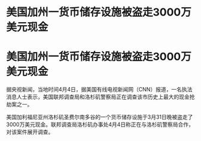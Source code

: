 # 美国加州一货币储存设施被盗走3000万美元现金

# 美国加州一货币储存设施被盗走3000万美元现金

据央视新闻，当地时间4月4日，据美国有线电视新闻网（CNN）报道，一名执法消息人士表示，美国联邦调查局和洛杉矶警察局正在调查该市历史上最大的现金抢劫案之一。

美国加利福尼亚州洛杉矶圣费尔南多谷的一个货币储存设施于3月31日晚被盗走了3000万美元现金。联邦调查局洛杉矶办事处4月4日称正在与洛杉矶警察局合作，对该案件展开调查。

